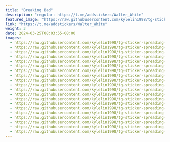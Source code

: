 ```yaml
---
title: "Breaking Bad"
description: "regular: https://t.me/addstickers/Walter_White"
featured_image: "https://raw.githubusercontent.com/kylelin1998/tg-sticker-spreading-worldwide-images/main/img/d3a2e00b-c3b2-4377-9a19-a1c31c295b8f.jpg"
link: "https://t.me/addstickers/Walter_White"
weight: 3
date: 2024-03-25T08:03:55+08:00
images:
  - https://raw.githubusercontent.com/kylelin1998/tg-sticker-spreading-worldwide-images/main/img/d3a2e00b-c3b2-4377-9a19-a1c31c295b8f.jpg
  - https://raw.githubusercontent.com/kylelin1998/tg-sticker-spreading-worldwide-images/main/img/15f3d56a-a1cf-483c-bbdd-060ce90b9dd8.jpg
  - https://raw.githubusercontent.com/kylelin1998/tg-sticker-spreading-worldwide-images/main/img/510951b1-e404-4383-907c-e4f49c99b30b.jpg
  - https://raw.githubusercontent.com/kylelin1998/tg-sticker-spreading-worldwide-images/main/img/ba2e6f66-36c5-48e0-9536-91d289695a41.jpg
  - https://raw.githubusercontent.com/kylelin1998/tg-sticker-spreading-worldwide-images/main/img/3000d531-0b0e-4922-9a6c-8a9b22df8331.jpg
  - https://raw.githubusercontent.com/kylelin1998/tg-sticker-spreading-worldwide-images/main/img/8f61821a-3c9e-4786-9f23-b1c7b1d226a2.jpg
  - https://raw.githubusercontent.com/kylelin1998/tg-sticker-spreading-worldwide-images/main/img/f00a38f5-7f2c-42b5-9556-ba0ace6dac1f.jpg
  - https://raw.githubusercontent.com/kylelin1998/tg-sticker-spreading-worldwide-images/main/img/0a80122e-415e-4592-89c6-2d6f3098fb3a.jpg
  - https://raw.githubusercontent.com/kylelin1998/tg-sticker-spreading-worldwide-images/main/img/e905c2df-81a9-445b-a49e-5d18b031f8c6.jpg
  - https://raw.githubusercontent.com/kylelin1998/tg-sticker-spreading-worldwide-images/main/img/9ea7a9cc-3def-4b7e-9923-b7f176970b5b.jpg
  - https://raw.githubusercontent.com/kylelin1998/tg-sticker-spreading-worldwide-images/main/img/84df3168-e979-4b53-a08c-290f5b63de3f.jpg
  - https://raw.githubusercontent.com/kylelin1998/tg-sticker-spreading-worldwide-images/main/img/28cfb6c1-c167-4087-9853-b69418cc026c.jpg
  - https://raw.githubusercontent.com/kylelin1998/tg-sticker-spreading-worldwide-images/main/img/802b04d1-ee58-4eca-a1fa-014f451a6cdf.jpg
  - https://raw.githubusercontent.com/kylelin1998/tg-sticker-spreading-worldwide-images/main/img/207d38d5-9eeb-44d3-8417-912951d73917.jpg
  - https://raw.githubusercontent.com/kylelin1998/tg-sticker-spreading-worldwide-images/main/img/304893df-7fff-4373-9b21-a96f165fd86a.jpg
  - https://raw.githubusercontent.com/kylelin1998/tg-sticker-spreading-worldwide-images/main/img/89cce738-8105-4c6a-8395-a8e81ff29379.jpg
  - https://raw.githubusercontent.com/kylelin1998/tg-sticker-spreading-worldwide-images/main/img/815122ed-b20f-4f16-ad64-505a3037e09c.jpg
  - https://raw.githubusercontent.com/kylelin1998/tg-sticker-spreading-worldwide-images/main/img/9d84bd44-4526-441c-947a-3786a5bf2a76.jpg
  - https://raw.githubusercontent.com/kylelin1998/tg-sticker-spreading-worldwide-images/main/img/b96c39c7-30b5-4c2d-be09-b5a189e25e2c.jpg
  - https://raw.githubusercontent.com/kylelin1998/tg-sticker-spreading-worldwide-images/main/img/b94b5ad5-f1bb-476c-bc0b-fc9bb0e90125.jpg
---
```

